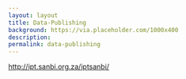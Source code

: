 ```yaml
---
layout: layout
title: Data-Publishing
background: https://via.placeholder.com/1000x400
description: 
permalink: data-publishing
---
```


http://ipt.sanbi.org.za/iptsanbi/
